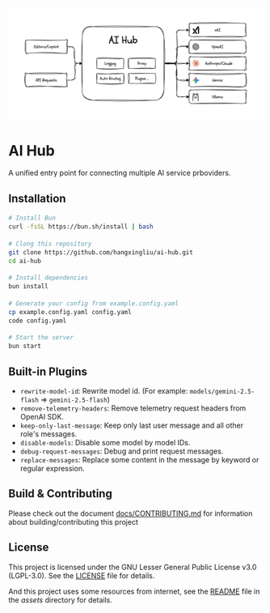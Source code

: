 ![A diagram for summarizing this project](./docs/images/main-diagram.png)

# AI Hub

A unified entry point for connecting multiple AI service prboviders.


## Installation

```bash
# Install Bun
curl -fsSL https://bun.sh/install | bash

# Clong this repository
git clone https://github.com/hangxingliu/ai-hub.git
cd ai-hub

# Install dependencies
bun install

# Generate your config from example.config.yaml
cp example.config.yaml config.yaml
code config.yaml

# Start the server
bun start
```


## Built-in Plugins

- `rewrite-model-id`: Rewrite model id. (For example: `models/gemini-2.5-flash` => `gemini-2.5-flash`)
- `remove-telemetry-headers`: Remove telemetry request headers from OpenAI SDK.
- `keep-only-last-message`: Keep only last user message and all other role's messages.
- `disable-models`: Disable some model by model IDs.
- `debug-request-messages`: Debug and print request messages.
- `replace-messages`: Replace some content in the message by keyword or regular expression.


## Build & Contributing

Please check out the document [docs/CONTRIBUTING.md](docs/CONTRIBUTING.md) for information
about building/contributing this project


## License

This project is licensed under the GNU Lesser General Public License v3.0 (LGPL-3.0). See the [LICENSE](LICENSE) file for details.

And this project uses some resources from internet, see the [README](assets/README.md) file in the _assets_ directory for details.
